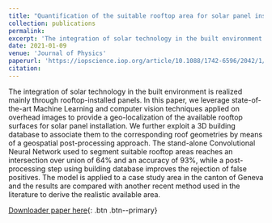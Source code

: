 ```yaml
---
title: "Quantification of the suitable rooftop area for solar panel installation from overhead imagery using Convolutional Neural Networks"
collection: publications
permalink: 
excerpt: 'The integration of solar technology in the built environment is realized mainly through rooftop-installed panels. In this paper, we leverage state-of-the-art Machine Learning and computer vision techniques applied on overhead images to provide a geo-localization of the available rooftop surfaces for solar panel installation. We further exploit a 3D building database to associate them to the corresponding roof geometries by means of a geospatial post-processing approach. The stand-alone Convolutional Neural Network used to segment suitable rooftop areas reaches an intersection over union of 64% and an accuracy of 93%, while a post-processing step using building database improves the rejection of false positives. The model is applied to a case study area in the canton of Geneva and the results are compared with another recent method used in the literature to derive the realistic available area.'
date: 2021-01-09
venue: 'Journal of Physics'
paperurl: 'https://iopscience.iop.org/article/10.1088/1742-6596/2042/1/012002/meta'
citation: 
---
```


The integration of solar technology in the built environment is realized mainly through rooftop-installed panels. In this paper, we leverage state-of-the-art Machine Learning and computer vision techniques applied on overhead images to provide a geo-localization of the available rooftop surfaces for solar panel installation. We further exploit a 3D building database to associate them to the corresponding roof geometries by means of a geospatial post-processing approach. The stand-alone Convolutional Neural Network used to segment suitable rooftop areas reaches an intersection over union of 64% and an accuracy of 93%, while a post-processing step using building database improves the rejection of false positives. The model is applied to a case study area in the canton of Geneva and the results are compared with another recent method used in the literature to derive the realistic available area.

[Downloader paper here](https://iopscience.iop.org/article/10.1088/1742-6596/2042/1/012002/pdf){: .btn .btn--primary} 


